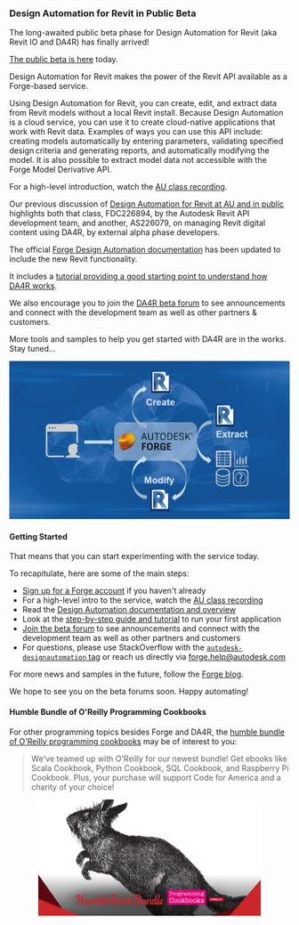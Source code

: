 <head>
<meta http-equiv="Content-Type" content="text/html; charset=utf-8">
<link rel="stylesheet" type="text/css" href="bc.css">
<script src="https://cdn.rawgit.com/google/code-prettify/master/loader/run_prettify.js" type="text/javascript"></script>
</head>

<!---



 the #RevitAPI @AutodeskForge @AutodeskRevit #bim #DynamoBim #ForgeDevCon 

The long-awaited public beta phase for Design Automation for Revit (aka Revit IO and DA4R) has finally arrived!
Design Automation for Revit makes the power of the Revit API available as a Forge-based service...

&ndash; 
...

-->

### Design Automation for Revit in Public Beta

The long-awaited public beta phase for Design Automation for Revit (aka Revit IO and DA4R) has finally arrived!

[The public beta is here](https://forge.autodesk.com/blog/design-automation-revit-public-beta-here) today.

Design Automation for Revit makes the power of the Revit API available as a Forge-based service.

Using Design Automation for Revit, you can create, edit, and extract data from Revit models without a local Revit install. Because Design Automation is a cloud service, you can use it to create cloud-native applications that work with Revit data. Examples of ways you can use this API include: creating models automatically by entering parameters, validating specified design criteria and generating reports, and automatically modifying the model. It is also possible to extract model data not accessible with the Forge Model Derivative API.

For a high-level introduction, watch the [AU class recording](https://www.autodesk.com/autodesk-university/class/Revit-Data-Forge-How-Can-Design-Automation-Revit-API-Help-Me-2018).

Our previous discussion of [Design Automation for Revit at AU and in public](https://thebuildingcoder.typepad.com/blog/2018/11/forge-design-automation-for-revit-at-au-and-in-public.html) highlights
both that class, FDC226894, by the Autodesk Revit API development team, and another, AS226079, on managing Revit digital content using DA4R, by external alpha phase developers.

The official [Forge Design Automation documentation](https://forge.autodesk.com/en/docs/design-automation/v3/developers_guide/overview) has
been updated to include the new Revit functionality.

It includes a [tutorial providing a good starting point to understand how DA4R works](https://forge.autodesk.com/en/docs/design-automation/v3/tutorials/revit).

We also encourage you to join the [DA4R beta forum](https://beta.autodesk.com/key/Forge_Design_Automation_API_Revit) to
see announcements and connect with the development team as well as other partners & customers.

More tools and samples to help you get started with DA4R are in the works. Stay tuned...

<center>
<img src="img/da4r.png" alt="Design Automation for Revit" width="527">
</center>


#### <a name="2"></a> Getting Started

That means that you can start experimenting with the service today.

To recapitulate, here are some of the main steps:
  
- [Sign up for a Forge account](https://forge.autodesk.com) if you haven't already
- For a high-level intro to the service, watch the [AU class recording](https://www.autodesk.com/autodesk-university/class/Revit-Data-Forge-How-Can-Design-Automation-Revit-API-Help-Me-2018)
- Read the [Design Automation documentation and overview](https://forge.autodesk.com/en/docs/design-automation/v3/developers_guide/overview)
- Look at the [step-by-step guide and tutorial](https://forge.autodesk.com/en/docs/design-automation/v3/tutorials/revit) to run your first application
- [Join the beta forum](https://beta.autodesk.com/key/Forge_Design_Automation_API_Revit) to see announcements and connect with the development team as well as other partners and customers
- For questions, please use StackOverflow with the [`autodesk-designautomation` tag](https://stackoverflow.com/questions/ask?tags=autodesk-designautomation) or reach us directly via [forge.help@autodesk.com](mailto:forge.help@autodesk.com)
 
For more news and samples in the future, follow the [Forge blog](https://forge.autodesk.com/blog).
 
We hope to see you on the beta forums soon. Happy automating!


#### <a name="3"></a> Humble Bundle of O'Reilly Programming Cookbooks

For other programming topics besides Forge and DA4R,
the [humble bundle of O'Reilly programming cookbooks](https://www.humblebundle.com/books/programming-cookbooks) may be of interest to you:

> We've teamed up with O'Reilly for our newest bundle!
Get ebooks like Scala Cookbook, Python Cookbook, SQL Cookbook, and Raspberry Pi Cookbook.
Plus, your purchase will support Code for America and a charity of your choice!

<center>
<img src="img/humblebookbundle.jpeg" alt="Humble book bundle" width="400">
</center>
